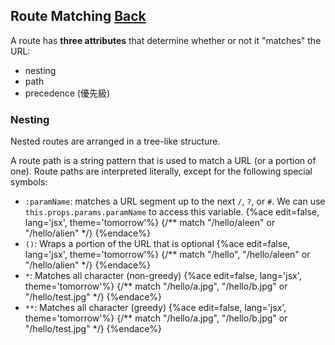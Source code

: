 ## Route Matching [Back](./../react_router.md)

A route has **three attributes** that determine whether or not it "matches" the URL:

- nesting
- path
- precedence (優先級)

### Nesting

Nested routes are arranged in a tree-like structure.

A route path is a string pattern that is used to match a URL (or a portion of one). Route paths are interpreted literally, except for the following special symbols:

- `:paramName`: matches a URL segment up to the next `/`, `?`, or `#`. We can use `this.props.params.paramName` to access this variable.
    {%ace edit=false, lang='jsx', theme='tomorrow'%}
    <Route path="/hello/:paramName"></Route>    {/** match "/hello/aleen" or "/hello/alien" */}
    {%endace%}
- `()`: Wraps a portion of the URL that is optional
    {%ace edit=false, lang='jsx', theme='tomorrow'%}
    <Route path="/hello(/:paramName)"></Route>    {/** match "/hello", "/hello/aleen" or "/hello/alien" */}
    {%endace%}
- `*`: Matches all character (non-greedy)
    {%ace edit=false, lang='jsx', theme='tomorrow'%}
    <Route path="/hello/*.jpg"></Route>    {/** match "/hello/a.jpg", "/hello/b.jpg" or "/hello/test.jpg" */}
    {%endace%}
- `**`: Matches all character (greedy)
    {%ace edit=false, lang='jsx', theme='tomorrow'%}
    <Route path="/hello/**.jpg"></Route>    {/** match "/hello/a.jpg", "/hello/b.jpg" or "/hello/test.jpg" */}
    {%endace%}
